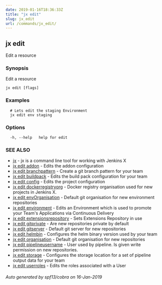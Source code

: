 ```yaml
---
date: 2019-01-16T18:36:33Z
title: "jx edit"
slug: jx_edit
url: /commands/jx_edit/
---
```

## jx edit

Edit a resource

### Synopsis

Edit a resource

```
jx edit [flags]
```

### Examples

```
  # Lets edit the staging Environment
  jx edit env staging
```

### Options

```
  -h, --help   help for edit
```

### SEE ALSO

* [jx](/commands/jx/)	 - jx is a command line tool for working with Jenkins X
* [jx edit addon](/commands/jx_edit_addon/)	 - Edits the addon configuration
* [jx edit branchpattern](/commands/jx_edit_branchpattern/)	 - Create a git branch pattern for your team
* [jx edit buildpack](/commands/jx_edit_buildpack/)	 - Edits the build pack configuration for your team
* [jx edit config](/commands/jx_edit_config/)	 - Edits the project configuration
* [jx edit dockerregistryorg](/commands/jx_edit_dockerregistryorg/)	 - Docker registry organisation used for new projects in Jenkins X.
* [jx edit envOrganisation](/commands/jx_edit_envorganisation/)	 - Default git organisation for new environment repositories
* [jx edit environment](/commands/jx_edit_environment/)	 - Edits an Environment which is used to promote your Team's Applications via Continuous Delivery
* [jx edit extensionsrepository](/commands/jx_edit_extensionsrepository/)	 - Sets Extensions Repository in use
* [jx edit gitprivate](/commands/jx_edit_gitprivate/)	 - Are new repositories private by default
* [jx edit gitserver](/commands/jx_edit_gitserver/)	 - Default git server for new repositories
* [jx edit helmbin](/commands/jx_edit_helmbin/)	 - Configures the helm binary version used by your team
* [jx edit organisation](/commands/jx_edit_organisation/)	 - Default git organisation for new repositories
* [jx edit pipelineusername](/commands/jx_edit_pipelineusername/)	 - User used by pipeline. Is given write permission on new repositories.
* [jx edit storage](/commands/jx_edit_storage/)	 - Configures the storage location for a set of pipeline output data for your team
* [jx edit userroles](/commands/jx_edit_userroles/)	 - Edits the roles associated with a User

###### Auto generated by spf13/cobra on 16-Jan-2019
